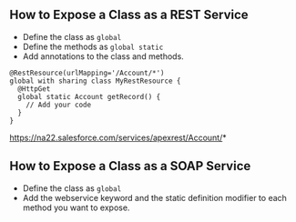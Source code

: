 ## How to Expose a Class as a REST Service
* Define the class as `global`
* Define the methods as `global static`
* Add annotations to the class and methods.

```Apex
@RestResource(urlMapping='/Account/*')
global with sharing class MyRestResource {
  @HttpGet
  global static Account getRecord() {
    // Add your code
  }  
}
```
https://na22.salesforce.com/services/apexrest/Account/*

## How to Expose a Class as a SOAP Service
* Define the class as `global`
* Add the webservice keyword and the static definition modifier to each method you want to expose.
